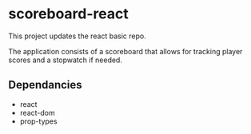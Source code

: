 # scoreboard-react

This project updates the react basic repo.

The application consists of a scoreboard that allows for tracking player scores and a stopwatch if needed.

## Dependancies
* react
* react-dom
* prop-types
